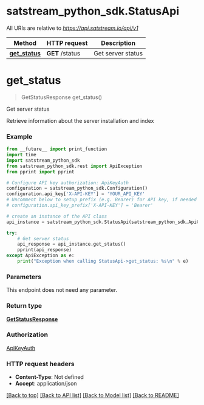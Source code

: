 # satstream_python_sdk.StatusApi

All URIs are relative to *https://api.satstream.io/api/v1*

Method | HTTP request | Description
------------- | ------------- | -------------
[**get_status**](StatusApi.md#get_status) | **GET** /status | Get server status

# **get_status**
> GetStatusResponse get_status()

Get server status

Retrieve information about the server installation and index

### Example
```python
from __future__ import print_function
import time
import satstream_python_sdk
from satstream_python_sdk.rest import ApiException
from pprint import pprint

# Configure API key authorization: ApiKeyAuth
configuration = satstream_python_sdk.Configuration()
configuration.api_key['X-API-KEY'] = 'YOUR_API_KEY'
# Uncomment below to setup prefix (e.g. Bearer) for API key, if needed
# configuration.api_key_prefix['X-API-KEY'] = 'Bearer'

# create an instance of the API class
api_instance = satstream_python_sdk.StatusApi(satstream_python_sdk.ApiClient(configuration))

try:
    # Get server status
    api_response = api_instance.get_status()
    pprint(api_response)
except ApiException as e:
    print("Exception when calling StatusApi->get_status: %s\n" % e)
```

### Parameters
This endpoint does not need any parameter.

### Return type

[**GetStatusResponse**](GetStatusResponse.md)

### Authorization

[ApiKeyAuth](../README.md#ApiKeyAuth)

### HTTP request headers

 - **Content-Type**: Not defined
 - **Accept**: application/json

[[Back to top]](#) [[Back to API list]](../README.md#documentation-for-api-endpoints) [[Back to Model list]](../README.md#documentation-for-models) [[Back to README]](../README.md)

